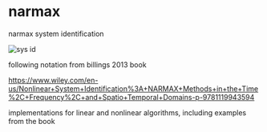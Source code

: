 # narmax
narmax system identification

![sys id](https://github.com/helonayala/narmax/blob/master/gitimg.png)

following notation from billings 2013 book

https://www.wiley.com/en-us/Nonlinear+System+Identification%3A+NARMAX+Methods+in+the+Time%2C+Frequency%2C+and+Spatio+Temporal+Domains-p-9781119943594

implementations for linear and nonlinear algorithms, including examples from the book
